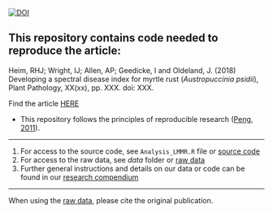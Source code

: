 [![DOI](https://zenodo.org/badge/92111648.svg)](https://zenodo.org/badge/latestdoi/92111648)


## This repository contains code needed to reproduce the article:

Heim, RHJ; Wright, IJ; Allen, AP; Geedicke, I and Oldeland, J. (2018) 
Developing a spectral disease index for myrtle rust (*Austropuccinia psidii*), 
Plant Pathology, XX(xx), pp. XXX. doi: XXX.

Find the article [HERE](http://XXX)

* This repository follows the principles of reproducible research ([Peng, 2011](http://www.sciencemag.org/content/334/6060/1226)).
***
    
1. For access to the source code, see `Analysis_LMMR.R` file or [source code](https://github.com/ReneHeim/RustIndex/blob/master/Analysis_LMMR.R)  
2. For access to the raw data, see *data* folder or [raw data](https://github.com/ReneHeim/RustIndex/tree/master/data) 
3. Further general instructions and details on our data or code can be found 
in our [research compendium](https://reneheim.github.io/RustIndex/data.html)
    
***
When using the [raw data](https://github.com/ReneHeim/RustIndex/tree/master/data),
please cite the original publication.



